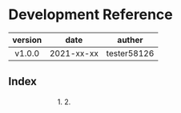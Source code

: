 # Development Reference 
|version|date|auther|
|:---:|:---:|:---:|
|v1.0.0|2021-xx-xx|tester58126|
## Index
　　　　　　　1. 
       2.
